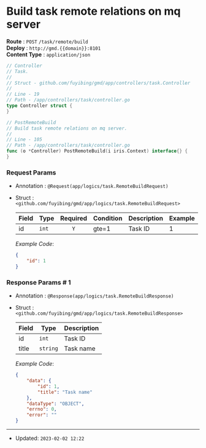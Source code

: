 # Build task remote relations on mq server

**Route** : `POST` `/task/remote/build`<br />
**Deploy** : `http://gmd.{{domain}}:8101`<br />
**Content Type** : `application/json`

```go
// Controller
// Task.
//
// Struct - github.com/fuyibing/gmd/app/controllers/task.Controller
//
// Line - 19
// Path - /app/controllers/task/controller.go
type Controller struct {
}
```

```go
// PostRemoteBuild
// Build task remote relations on mq server.
//
// Line - 105
// Path - /app/controllers/task/controller.go
func (o *Controller) PostRemoteBuild(i iris.Context) interface{} {
}
```

### Request Params

* Annotation : `@Request(app/logics/task.RemoteBuildRequest)`
* Struct : `<github.com/fuyibing/gmd/app/logics/task.RemoteBuildRequest>`

  | Field | Type | Required | Condition | Description | Example |
  | ---- | ---- | :----: | ---- | ---- | ---- |
  | id | `int` | `Y` | gte=1 | Task ID | 1 |

  *Example Code*: 

  ```json
  {
      "id": 1
  }
  ```

### Response Params # 1

* Annotation : `@Response(app/logics/task.RemoteBuildResponse)`
* Struct : `<github.com/fuyibing/gmd/app/logics/task.RemoteBuildResponse>`

  | Field | Type | Description |
  | ---- | ---- | ---- |
  | id | `int` | Task ID |
  | title | `string` | Task name |

  *Example Code*: 

  ```json
  {
      "data": {
          "id": 1,
          "title": "Task name"
      },
      "dataType": "OBJECT",
      "errno": 0,
      "error": ""
  }
  ```

----

* Updated: `2023-02-02 12:22`